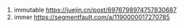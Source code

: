 <!--
 * @Author: your name
 * @Date: 2021-06-23 11:42:53
 * @LastEditTime: 2021-06-23 14:55:47
 * @LastEditors: Please set LastEditors
 * @Description: In User Settings Edit
 * @FilePath: /methodsAccumulation/codeTools/Immutable&immer.md
-->
1. immutable
https://juejin.cn/post/6976798974757830687
2. immer
https://segmentfault.com/a/1190000017270785